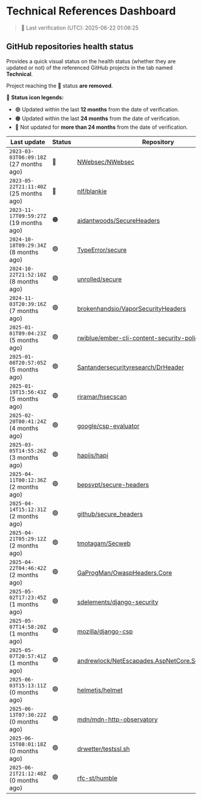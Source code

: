 
# Technical References Dashboard

> 📅 Last verification (UTC): 2025-06-22 01:06:25

## GitHub repositories health status

Provides a quick visual status on the health status (whether they are updated or not) of the referenced GitHub projects in the tab named **Technical**.

Project reaching the :red_circle: status **are removed**.

:speech_balloon: **Status icon legends:**

* :green_circle: Updated within the last **12 months** from the date of verification.
* :orange_circle: Updated within the last **24 months** from the date of verification.
* :red_circle: Not updated for **more than 24 months** from the date of verification.

| Last update | Status | Repository |
| --- | --- | --- |
| `2023-03-03T06:09:18Z` (27 months ago) | :red_circle: | [NWebsec/NWebsec](https://github.com/NWebsec/NWebsec) |
| `2023-05-22T21:11:40Z` (25 months ago) | :red_circle: | [nlf/blankie](https://github.com/nlf/blankie) |
| `2023-11-17T09:59:27Z` (19 months ago) | :orange_circle: | [aidantwoods/SecureHeaders](https://github.com/aidantwoods/SecureHeaders) |
| `2024-10-18T09:29:34Z` (8 months ago) | :green_circle: | [TypeError/secure](https://github.com/TypeError/secure) |
| `2024-10-22T21:52:10Z` (8 months ago) | :green_circle: | [unrolled/secure](https://github.com/unrolled/secure) |
| `2024-11-03T20:39:16Z` (7 months ago) | :green_circle: | [brokenhandsio/VaporSecurityHeaders](https://github.com/brokenhandsio/VaporSecurityHeaders) |
| `2025-01-01T09:04:23Z` (5 months ago) | :green_circle: | [rwjblue/ember-cli-content-security-policy/](https://github.com/rwjblue/ember-cli-content-security-policy/) |
| `2025-01-08T20:57:05Z` (5 months ago) | :green_circle: | [Santandersecurityresearch/DrHeader](https://github.com/Santandersecurityresearch/DrHeader) |
| `2025-01-19T15:56:43Z` (5 months ago) | :green_circle: | [riramar/hsecscan](https://github.com/riramar/hsecscan) |
| `2025-02-20T00:41:24Z` (4 months ago) | :green_circle: | [google/csp-evaluator](https://github.com/google/csp-evaluator) |
| `2025-03-05T14:55:26Z` (3 months ago) | :green_circle: | [hapijs/hapi](https://github.com/hapijs/hapi) |
| `2025-04-11T00:12:36Z` (2 months ago) | :green_circle: | [bepsvpt/secure-headers](https://github.com/bepsvpt/secure-headers) |
| `2025-04-14T15:12:31Z` (2 months ago) | :green_circle: | [github/secure_headers](https://github.com/github/secure_headers) |
| `2025-04-21T05:29:12Z` (2 months ago) | :green_circle: | [tmotagam/Secweb](https://github.com/tmotagam/Secweb) |
| `2025-04-22T04:46:42Z` (2 months ago) | :green_circle: | [GaProgMan/OwaspHeaders.Core](https://github.com/GaProgMan/OwaspHeaders.Core) |
| `2025-05-02T17:23:45Z` (1 months ago) | :green_circle: | [sdelements/django-security](https://github.com/sdelements/django-security) |
| `2025-05-07T14:58:20Z` (1 months ago) | :green_circle: | [mozilla/django-csp](https://github.com/mozilla/django-csp) |
| `2025-05-07T20:57:41Z` (1 months ago) | :green_circle: | [andrewlock/NetEscapades.AspNetCore.SecurityHeaders](https://github.com/andrewlock/NetEscapades.AspNetCore.SecurityHeaders) |
| `2025-06-03T15:13:11Z` (0 months ago) | :green_circle: | [helmetjs/helmet](https://github.com/helmetjs/helmet) |
| `2025-06-13T07:30:22Z` (0 months ago) | :green_circle: | [mdn/mdn-http-observatory](https://github.com/mdn/mdn-http-observatory) |
| `2025-06-15T08:01:18Z` (0 months ago) | :green_circle: | [drwetter/testssl.sh](https://github.com/drwetter/testssl.sh) |
| `2025-06-21T21:12:48Z` (0 months ago) | :green_circle: | [rfc-st/humble](https://github.com/rfc-st/humble) |

